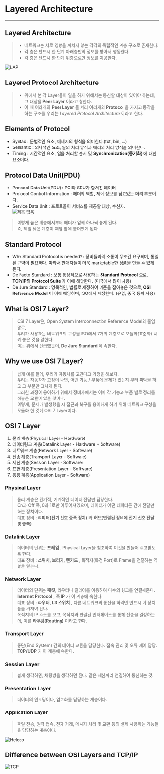 # Layered Architecture
---
## Layered Architecture  
>- 네트워크는 서로 영향을 끼치지 않는 각각의 독립적인 계층 구조로 존재한다.  
>- 각 층은 반드시 한 단계 아래층만의 정보를 받아서 행동한다.  
>- 각 층은 반드시 한 단계 위층으로만 정보를 제공한다.  

![LAP](https://user-images.githubusercontent.com/71700079/110340397-8fa96a00-806c-11eb-8284-9373175e5774.png)  

## Layered Protocol Architecture
>- 위에서 본 각 Layer들이 일을 하기 위해서는 통신할 대상이 있어야 하는데, 그 대상을 __Peer Layer__ 이라고 칭한다.
>- 이 때 여러개의 __Peer Layer__ 들 끼리 여러개의 __Protocol__ 을 가지고 동작을 하는 구조를 우리는 _Layered Protocol Architecture_ 이라고 한다.  

## Elements of Protocol
- Syntax : 문법적인 요소, 메세지의 형식을 의미한다.(txt, bin, ...)
- Semantic : 의미적인 요소, 일의 처리 방식과 에러의 처리 방식을 의미한다.
- Timing : 시간적인 요소, 일을 처리할 순서 및 __Synchronization(동기화)__ 에 대한 요소이다.  

## Protocol Data Unit(PDU)
- Protocol Data Unit(PDU) : PCI와 SDU가 합쳐진 데이터
- Protocol Control Information : 헤더의 역할, 제어 정보를 담고있는 머리 부분이다.
- Service Data Unit : 프로토콜이 서비스를 제공할 대상, 수신자.  
![제목 없음](https://user-images.githubusercontent.com/71700079/110626438-103ea680-81e4-11eb-80aa-31ca5988a763.png)  

>이렇게 높은 계층에서부터 헤더가 앞에 하나씩 붙게 된다.  
즉, 제일 낮은 계층이 제일 앞에 붙어있게 된다.  

## Standard Protocol
- Why Standard Protocol is needed? : 장비들과의 소통이 무조건 요구되며, 통일된 규약이 필요하다. 따라서 판매자들이 더욱 marketable한 상품을 만들 수 있게 된다.
- De Facto Standard : 보통 통상적으로 사용하는 __Standard Protocol__ 으로, __TCP/IP의 Protocol Suite__ 가 이에 해당한다. (미국에서 많이 사용)
- De Jure Standard : 명목적인, 법률로 제정하여 기준을 잡아놓은 것으로, __OSI Reference Model__ 이 이에 해당하며, ISO에서 제정한다. (유럽, 중국 등이 사용)  

## What is OSI 7 Layer?
>OSI 7 Layer은, Open System Interconnection Reference Model의 줄임말로,  
우리가 사용하는 네트워크의 구성을 ISO에서 7개의 계층으로 모듈화(표준화) 시켜 놓은 것을 말한다.  
이는 위에서 언급했듯이, __De Jure Standard__ 에 속한다. 

## Why we use OSI 7 Layer?
>쉽게 예를 들어, 우리가 자동차를 고친다고 가정을 해보자.  
우리는 자동차가 고장이 나면, 어떤 기능 / 부품에 문제가 있는지 부터 파악을 하고 그 부분만 고치게 된다.  
그러한 과정이 용이하기 위해서 정비사에서는 이미 각 기능과 부품 별로 정리를 해놓은 모듈이 있을 것이다.  
이렇게, 문제가 발생했을 시 접근과 복구를 용이하게 하기 위해 네트워크 구성을 모듈화 한 것이 OSI 7 Layer이다.

## OSI 7 Layer
1. 물리 계층(Physical Layer - Hardware)
2. 데이터링크 계층(Datalink Layer - Hardware + Software)
3. 네트워크 계층(Network Layer - Software)
4. 전송 계층(Transport Layer - Software)
5. 세션 계층(Session Layer - Software)
6. 표현 계층(Presentation Layer - Software)
7. 응용 계층(Application Layer - Software)

### Physical Layer
>물리 계층은 전기적, 기계적인 데이터 전달만 담당한다.  
On과 Off 즉, 0과 1로만 이루어져있으며, 데이터가 어떤 데이터든 간에 전달만 하는 장치이다.  
대표 장비 : __리피터(전기 신호 증폭 장치)__ 와 __허브(연결된 장비에 전기 신호 전달 및 증폭)__  

### Datalink Layer
>데이터의 단위는 __프레임__ , Physical Layer을 참조하여 이것을 만들어 주고받도록 한다.  
대표 장비 : __스위치, 브리지, 랜카드__ , 목적지(특정 Port)로 Frame을 전달하는 역할을 맡는다.  

### Network Layer
>데이터의 단위는 __패킷__, 라우터나 릴레이를 이용하여 다수의 링크를 연결해준다.  
__Internet Protocol__ , 즉 __IP__ 가 이 계층에 속한다.  
대표 장비 : __라우터, L3 스위치__ , 다른 네트워크와 통신을 하려면 반드시 이 장치들을 거쳐야 한다.  
목적지의 IP 주소를 보고, 목적지와 연결된 인터페이스를 통해 전송을 결정하는데, 이를 __라우팅(Routing)__ 이라고 한다.  

### Transport Layer
>종단(End System) 간의 데이터 교환을 담당한다. 접속 관리 및 오류 제어 담당.  
__TCP/UDP__ 가 이 계층에 속한다.  

### Session Layer
>쉽게 생각하면, 채팅방을 생각하면 된다. 같은 세션끼리 연결하여 통신하는 것.  

### Presentation Layer
>데이터의 인코딩이나, 암호화를 담당하는 계층이다.  

### Application Layer
>파일 전송, 원격 접속, 전자 거래, 메시지 처리 및 교환 등의 실제 사용하는 기능들을 담당하는 계층이다.  

![Heleeo](https://user-images.githubusercontent.com/71700079/110627684-9d362f80-81e5-11eb-9a40-0a5c31f2f516.png)  

## Difference between OSI Layers and TCP/IP  
![TCP](https://user-images.githubusercontent.com/71700079/110628521-72001000-81e6-11eb-9388-c0519178cb3a.PNG)
